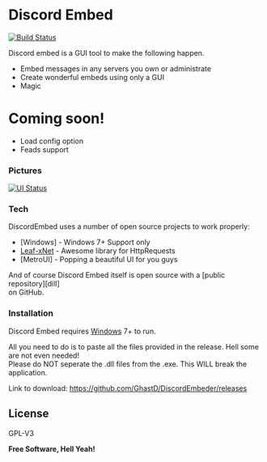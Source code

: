 <h1 class="code-line" data-line-start=0 data-line-end=1 ><a id="Discord_Embed_0"></a>Discord Embed</h1>
<p class="has-line-data" data-line-start="2" data-line-end="3"><a href="https://travis-ci.org/joemccann/dillinger"><img src="https://travis-ci.org/joemccann/dillinger.svg?branch=master" alt="Build Status"></a></p>
<p class="has-line-data" data-line-start="4" data-line-end="5">Discord embed is a GUI tool to make the following happen.</p>
<ul>
<li class="has-line-data" data-line-start="6" data-line-end="7">Embed messages in any servers you own or administrate</li>
<li class="has-line-data" data-line-start="7" data-line-end="8">Create wonderful embeds using only a GUI</li>
<li class="has-line-data" data-line-start="8" data-line-end="10">Magic</li>
</ul>
<h1 class="code-line" data-line-start=10 data-line-end=11 ><a id="Coming_soon_10"></a>Coming soon!</h1>
<ul>
<li class="has-line-data" data-line-start="12" data-line-end="13">Load config option</li>
<li class="has-line-data" data-line-start="13" data-line-end="14">Feads support</li>
</ul>
<h3 class="code-line" data-line-start=16 data-line-end=17 ><a id="Pictures_16"></a>Pictures</h3>
<p class="has-line-data" data-line-start="17" data-line-end="18"><a href="https://i.imgur.com/76yV6t7.png"><img src="https://i.imgur.com/76yV6t7.png" alt="UI Status"></a></p>
<h3 class="code-line" data-line-start=20 data-line-end=21 ><a id="Tech_20"></a>Tech</h3>
<p class="has-line-data" data-line-start="22" data-line-end="23">DiscordEmbed uses a number of open source projects to work properly:</p>
<ul>
<li class="has-line-data" data-line-start="24" data-line-end="25">[Windows] - Windows 7+ Support only</li>
<li class="has-line-data" data-line-start="25" data-line-end="26"><a href="https://github.com/csharp-leaf/Leaf.xNet">Leaf-xNet</a> - Awesome library for HttpRequests</li>
<li class="has-line-data" data-line-start="26" data-line-end="27">[MetroUI] - Popping a beautiful UI for you guys</li>
</ul>
<p class="has-line-data" data-line-start="29" data-line-end="31">And of course Discord Embed itself is open source with a [public repository][dill]<br>
on GitHub.</p>
<h3 class="code-line" data-line-start=32 data-line-end=33 ><a id="Installation_32"></a>Installation</h3>
<p class="has-line-data" data-line-start="34" data-line-end="35">Discord Embed requires <a href="https://microsoft.net">Windows</a> 7+ to run.</p>
<p class="has-line-data" data-line-start="36" data-line-end="38">All you need to do is to paste all the files provided in the release. Hell some are not even needed!<br>
Please do NOT seperate the .dll files from the .exe. This WILL break the application.</p>
<p class="has-line-data" data-line-start="39" data-line-end="40">Link to download: <a href="https://github.com/GhastD/DiscordEmbeder/releases">https://github.com/GhastD/DiscordEmbeder/releases</a></p>
<h2 class="code-line" data-line-start=42 data-line-end=44 ><a id="License_42"></a>License</h2>
<p class="has-line-data" data-line-start="45" data-line-end="46">GPL-V3</p>
<p class="has-line-data" data-line-start="48" data-line-end="49"><strong>Free Software, Hell Yeah!</strong></p>
